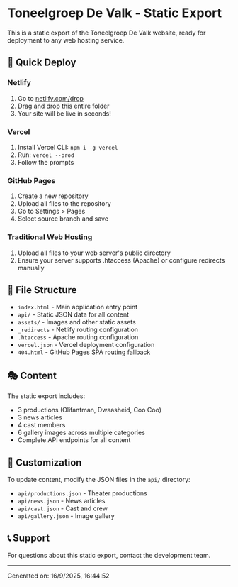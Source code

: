 # Toneelgroep De Valk - Static Export

This is a static export of the Toneelgroep De Valk website, ready for deployment to any web hosting service.

## 🚀 Quick Deploy

### Netlify
1. Go to [netlify.com/drop](https://netlify.com/drop)
2. Drag and drop this entire folder
3. Your site will be live in seconds!

### Vercel
1. Install Vercel CLI: `npm i -g vercel`
2. Run: `vercel --prod`
3. Follow the prompts

### GitHub Pages
1. Create a new repository
2. Upload all files to the repository
3. Go to Settings > Pages
4. Select source branch and save

### Traditional Web Hosting
1. Upload all files to your web server's public directory
2. Ensure your server supports .htaccess (Apache) or configure redirects manually

## 📁 File Structure

- `index.html` - Main application entry point
- `api/` - Static JSON data for all content
- `assets/` - Images and other static assets
- `_redirects` - Netlify routing configuration
- `.htaccess` - Apache routing configuration
- `vercel.json` - Vercel deployment configuration
- `404.html` - GitHub Pages SPA routing fallback

## 🎭 Content

The static export includes:
- 3 productions (Olifantman, Dwaasheid, Coo Coo)
- 3 news articles
- 4 cast members
- 6 gallery images across multiple categories
- Complete API endpoints for all content

## 🔧 Customization

To update content, modify the JSON files in the `api/` directory:
- `api/productions.json` - Theater productions
- `api/news.json` - News articles
- `api/cast.json` - Cast and crew
- `api/gallery.json` - Image gallery

## 📞 Support

For questions about this static export, contact the development team.

---
Generated on: 16/9/2025, 16:44:52
